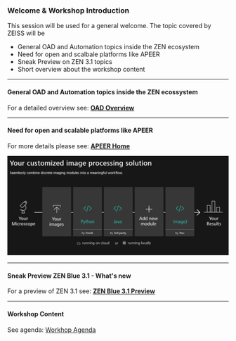### Welcome & Workshop Introduction

This session will be used for a general welcome. The topic covered by ZEISS will be

* General OAD and Automation topics inside the ZEN ecosystem
* Need for open and scalbale platforms like APEER
* Sneak Preview on ZEN 3.1 topics
* Short overview about the workshop content

***

#### General OAD and Automation topics inside the ZEN ecossystem

For a detailed overview see: **[OAD Overview](https://github.com/zeiss-microscopy/OAD/blob/master/ZEN_Open_Application_Development_OAD_GitHub.pdf)**

***

#### Need for open and scalable platforms like APEER

For more details please see: **[APEER Home](https://www.apeer.com/home/)**

![APEER - Platform](apeer_platform.png)

***

#### Sneak Preview ZEN Blue 3.1 - What's new

For a preview of ZEN 3.1 see: **[ZEN Blue 3.1 Preview](https://github.com/zeiss-microscopy/OAD/blob/master/Workshops/2019_MIAP_Zeiss_OAD/02_latest_developments_in_image_analysis_machine_learning/Sneak_Preview_ZEN_Blue31.pdf)**

***

#### Workshop Content

See agenda: [Workhop Agenda](./2019_MIAP_Zeiss_OAD/2019_miap_zeiss_oad_agenda.md)